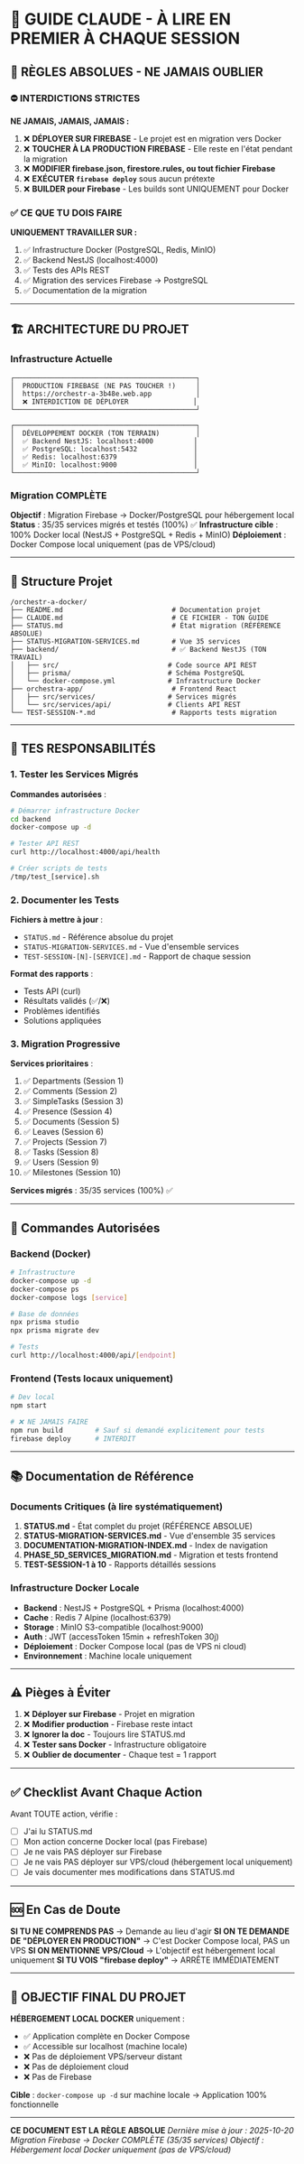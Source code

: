 # 🤖 GUIDE CLAUDE - À LIRE EN PREMIER À CHAQUE SESSION

## 🚨 RÈGLES ABSOLUES - NE JAMAIS OUBLIER

### ⛔ INTERDICTIONS STRICTES

**NE JAMAIS, JAMAIS, JAMAIS :**
1. ❌ **DÉPLOYER SUR FIREBASE** - Le projet est en migration vers Docker
2. ❌ **TOUCHER À LA PRODUCTION FIREBASE** - Elle reste en l'état pendant la migration
3. ❌ **MODIFIER firebase.json, firestore.rules, ou tout fichier Firebase**
4. ❌ **EXÉCUTER `firebase deploy`** sous aucun prétexte
5. ❌ **BUILDER pour Firebase** - Les builds sont UNIQUEMENT pour Docker

### ✅ CE QUE TU DOIS FAIRE

**UNIQUEMENT TRAVAILLER SUR :**
1. ✅ Infrastructure Docker (PostgreSQL, Redis, MinIO)
2. ✅ Backend NestJS (localhost:4000)
3. ✅ Tests des APIs REST
4. ✅ Migration des services Firebase → PostgreSQL
5. ✅ Documentation de la migration

---

## 🏗️ ARCHITECTURE DU PROJET

### Infrastructure Actuelle

```
┌─────────────────────────────────────────────┐
│  PRODUCTION FIREBASE (NE PAS TOUCHER !)     │
│  https://orchestr-a-3b48e.web.app           │
│  ❌ INTERDICTION DE DÉPLOYER                │
└─────────────────────────────────────────────┘

┌─────────────────────────────────────────────┐
│  DÉVELOPPEMENT DOCKER (TON TERRAIN)         │
│  ✅ Backend NestJS: localhost:4000          │
│  ✅ PostgreSQL: localhost:5432              │
│  ✅ Redis: localhost:6379                   │
│  ✅ MinIO: localhost:9000                   │
└─────────────────────────────────────────────┘
```

### Migration COMPLÈTE

**Objectif** : Migration Firebase → Docker/PostgreSQL pour hébergement local
**Status** : 35/35 services migrés et testés (100%) ✅
**Infrastructure cible** : 100% Docker local (NestJS + PostgreSQL + Redis + MinIO)
**Déploiement** : Docker Compose local uniquement (pas de VPS/cloud)

---

## 📁 Structure Projet

```
/orchestr-a-docker/
├── README.md                           # Documentation projet
├── CLAUDE.md                           # CE FICHIER - TON GUIDE
├── STATUS.md                           # État migration (RÉFÉRENCE ABSOLUE)
├── STATUS-MIGRATION-SERVICES.md        # Vue 35 services
├── backend/                            # ✅ Backend NestJS (TON TRAVAIL)
│   ├── src/                           # Code source API REST
│   ├── prisma/                        # Schéma PostgreSQL
│   └── docker-compose.yml             # Infrastructure Docker
├── orchestra-app/                      # Frontend React
│   ├── src/services/                  # Services migrés
│   └── src/services/api/              # Clients API REST
└── TEST-SESSION-*.md                   # Rapports tests migration
```

---

## 🎯 TES RESPONSABILITÉS

### 1. Tester les Services Migrés

**Commandes autorisées** :
```bash
# Démarrer infrastructure Docker
cd backend
docker-compose up -d

# Tester API REST
curl http://localhost:4000/api/health

# Créer scripts de tests
/tmp/test_[service].sh
```

### 2. Documenter les Tests

**Fichiers à mettre à jour** :
- `STATUS.md` - Référence absolue du projet
- `STATUS-MIGRATION-SERVICES.md` - Vue d'ensemble services
- `TEST-SESSION-[N]-[SERVICE].md` - Rapport de chaque session

**Format des rapports** :
- Tests API (curl)
- Résultats validés (✅/❌)
- Problèmes identifiés
- Solutions appliquées

### 3. Migration Progressive

**Services prioritaires** :
1. ✅ Departments (Session 1)
2. ✅ Comments (Session 2)
3. ✅ SimpleTasks (Session 3)
4. ✅ Presence (Session 4)
5. ✅ Documents (Session 5)
6. ✅ Leaves (Session 6)
7. ✅ Projects (Session 7)
8. ✅ Tasks (Session 8)
9. ✅ Users (Session 9)
10. ✅ Milestones (Session 10)

**Services migrés** : 35/35 services (100%) ✅

---

## 📝 Commandes Autorisées

### Backend (Docker)
```bash
# Infrastructure
docker-compose up -d
docker-compose ps
docker-compose logs [service]

# Base de données
npx prisma studio
npx prisma migrate dev

# Tests
curl http://localhost:4000/api/[endpoint]
```

### Frontend (Tests locaux uniquement)
```bash
# Dev local
npm start

# ❌ NE JAMAIS FAIRE
npm run build        # Sauf si demandé explicitement pour tests
firebase deploy      # INTERDIT
```

---

## 📚 Documentation de Référence

### Documents Critiques (à lire systématiquement)

1. **STATUS.md** - État complet du projet (RÉFÉRENCE ABSOLUE)
2. **STATUS-MIGRATION-SERVICES.md** - Vue d'ensemble 35 services
3. **DOCUMENTATION-MIGRATION-INDEX.md** - Index de navigation
4. **PHASE_5D_SERVICES_MIGRATION.md** - Migration et tests frontend
5. **TEST-SESSION-1 à 10** - Rapports détaillés sessions

### Infrastructure Docker Locale

- **Backend** : NestJS + PostgreSQL + Prisma (localhost:4000)
- **Cache** : Redis 7 Alpine (localhost:6379)
- **Storage** : MinIO S3-compatible (localhost:9000)
- **Auth** : JWT (accessToken 15min + refreshToken 30j)
- **Déploiement** : Docker Compose local (pas de VPS ni cloud)
- **Environnement** : Machine locale uniquement

---

## ⚠️ Pièges à Éviter

1. ❌ **Déployer sur Firebase** - Projet en migration
2. ❌ **Modifier production** - Firebase reste intact
3. ❌ **Ignorer la doc** - Toujours lire STATUS.md
4. ❌ **Tester sans Docker** - Infrastructure obligatoire
5. ❌ **Oublier de documenter** - Chaque test = 1 rapport

---

## ✅ Checklist Avant Chaque Action

Avant TOUTE action, vérifie :

- [ ] J'ai lu STATUS.md
- [ ] Mon action concerne Docker local (pas Firebase)
- [ ] Je ne vais PAS déployer sur Firebase
- [ ] Je ne vais PAS déployer sur VPS/cloud (hébergement local uniquement)
- [ ] Je vais documenter mes modifications dans STATUS.md

---

## 🆘 En Cas de Doute

**SI TU NE COMPRENDS PAS** → Demande au lieu d'agir
**SI ON TE DEMANDE DE "DÉPLOYER EN PRODUCTION"** → C'est Docker Compose local, PAS un VPS
**SI ON MENTIONNE VPS/Cloud** → L'objectif est hébergement local uniquement
**SI TU VOIS "firebase deploy"** → ARRÊTE IMMÉDIATEMENT

---

## 🎯 OBJECTIF FINAL DU PROJET

**HÉBERGEMENT LOCAL DOCKER** uniquement :
- ✅ Application complète en Docker Compose
- ✅ Accessible sur localhost (machine locale)
- ❌ Pas de déploiement VPS/serveur distant
- ❌ Pas de déploiement cloud
- ❌ Pas de Firebase

**Cible** : `docker-compose up -d` sur machine locale → Application 100% fonctionnelle

---

**CE DOCUMENT EST LA RÈGLE ABSOLUE**
*Dernière mise à jour : 2025-10-20*
*Migration Firebase → Docker COMPLÈTE (35/35 services)*
*Objectif : Hébergement local Docker uniquement (pas de VPS/cloud)*
